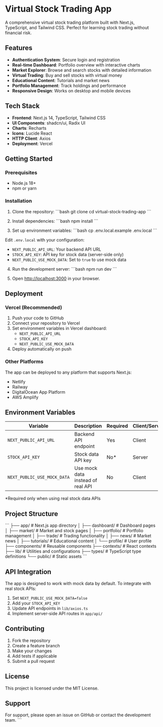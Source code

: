 # Virtual Stock Trading App

A comprehensive virtual stock trading platform built with Next.js, TypeScript, and Tailwind CSS. Perfect for learning stock trading without financial risk.

## Features

- **Authentication System**: Secure login and registration
- **Real-time Dashboard**: Portfolio overview with interactive charts
- **Market Explorer**: Browse and search stocks with detailed information
- **Virtual Trading**: Buy and sell stocks with virtual money
- **Educational Content**: Tutorials and market news
- **Portfolio Management**: Track holdings and performance
- **Responsive Design**: Works on desktop and mobile devices

## Tech Stack

- **Frontend**: Next.js 14, TypeScript, Tailwind CSS
- **UI Components**: shadcn/ui, Radix UI
- **Charts**: Recharts
- **Icons**: Lucide React
- **HTTP Client**: Axios
- **Deployment**: Vercel

## Getting Started

### Prerequisites

- Node.js 18+ 
- npm or yarn

### Installation

1. Clone the repository:
\`\`\`bash
git clone <repository-url>
cd virtual-stock-trading-app
\`\`\`

2. Install dependencies:
\`\`\`bash
npm install
\`\`\`

3. Set up environment variables:
\`\`\`bash
cp .env.local.example .env.local
\`\`\`

Edit `.env.local` with your configuration:
- `NEXT_PUBLIC_API_URL`: Your backend API URL
- `STOCK_API_KEY`: API key for stock data (server-side only)
- `NEXT_PUBLIC_USE_MOCK_DATA`: Set to `true` to use mock data

4. Run the development server:
\`\`\`bash
npm run dev
\`\`\`

5. Open [http://localhost:3000](http://localhost:3000) in your browser.

## Deployment

### Vercel (Recommended)

1. Push your code to GitHub
2. Connect your repository to Vercel
3. Set environment variables in Vercel dashboard:
   - `NEXT_PUBLIC_API_URL`
   - `STOCK_API_KEY`
   - `NEXT_PUBLIC_USE_MOCK_DATA`
4. Deploy automatically on push

### Other Platforms

The app can be deployed to any platform that supports Next.js:
- Netlify
- Railway
- DigitalOcean App Platform
- AWS Amplify

## Environment Variables

| Variable | Description | Required | Client/Server |
|----------|-------------|----------|---------------|
| `NEXT_PUBLIC_API_URL` | Backend API endpoint | Yes | Client |
| `STOCK_API_KEY` | Stock data API key | No* | Server |
| `NEXT_PUBLIC_USE_MOCK_DATA` | Use mock data instead of real API | No | Client |

*Required only when using real stock data APIs

## Project Structure

\`\`\`
├── app/                    # Next.js app directory
│   ├── dashboard/         # Dashboard pages
│   ├── market/           # Market and stock pages
│   ├── portfolio/        # Portfolio management
│   ├── trade/           # Trading functionality
│   ├── news/            # Market news
│   ├── tutorials/       # Educational content
│   └── profile/         # User profile
├── components/           # Reusable components
├── contexts/            # React contexts
├── lib/                # Utilities and configurations
├── types/              # TypeScript type definitions
└── public/             # Static assets
\`\`\`

## API Integration

The app is designed to work with mock data by default. To integrate with real stock APIs:

1. Set `NEXT_PUBLIC_USE_MOCK_DATA=false`
2. Add your `STOCK_API_KEY` 
3. Update API endpoints in `lib/axios.ts`
4. Implement server-side API routes in `app/api/`

## Contributing

1. Fork the repository
2. Create a feature branch
3. Make your changes
4. Add tests if applicable
5. Submit a pull request

## License

This project is licensed under the MIT License.

## Support

For support, please open an issue on GitHub or contact the development team.
\`\`\`

```json file="" isHidden
